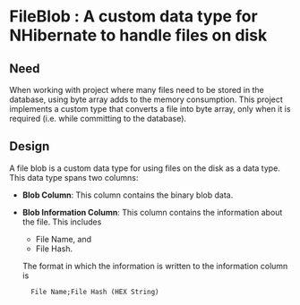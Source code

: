 
# FileBlob : A custom data type for NHibernate to handle files on disk

## Need
When working with project where many files need to be stored in the
database, using byte array adds to the memory consumption. This
project implements a custom type that converts a file into byte array,
only when it is required (i.e. while committing to the
database). 

## Design
A file blob is a custom data type for using files on the disk as a
data type. This data type spans two columns:

* **Blob Column**: This column contains the binary blob data.
* **Blob Information Column**: This column contains the information
  about the file. This includes 
  * File Name, and
  * File Hash.

  The format in which the information is written to the information column is

        File Name;File Hash (HEX String)


